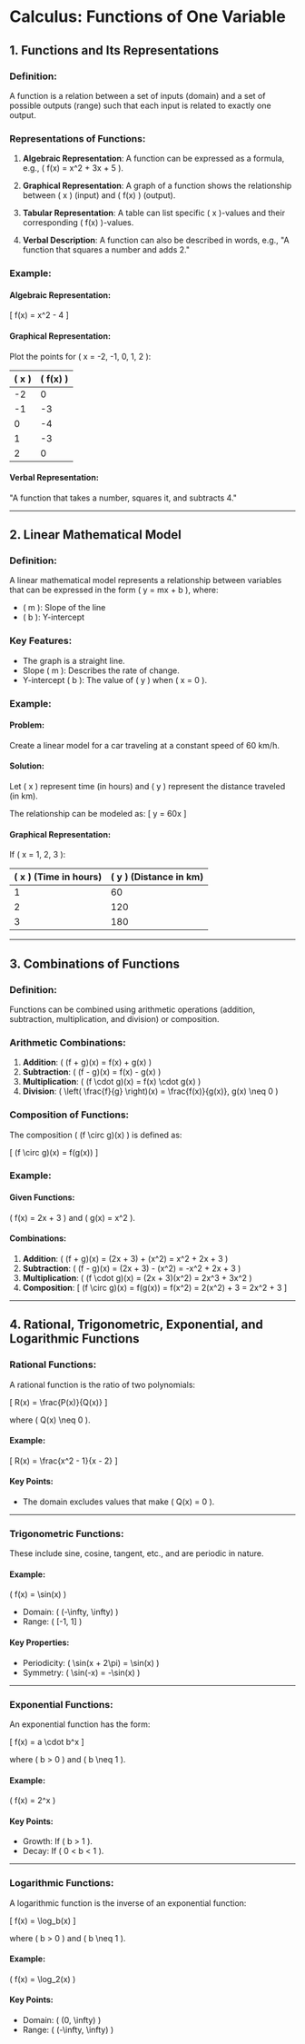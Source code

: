 # Calculus: Functions of One Variable

## 1. Functions and Its Representations

### Definition:
A function is a relation between a set of inputs (domain) and a set of possible outputs (range) such that each input is related to exactly one output.

### Representations of Functions:
1. **Algebraic Representation**:
   A function can be expressed as a formula, e.g., \( f(x) = x^2 + 3x + 5 \).

2. **Graphical Representation**:
   A graph of a function shows the relationship between \( x \) (input) and \( f(x) \) (output).

3. **Tabular Representation**:
   A table can list specific \( x \)-values and their corresponding \( f(x) \)-values.

4. **Verbal Description**:
   A function can also be described in words, e.g., "A function that squares a number and adds 2."

### Example:
#### Algebraic Representation:
\[ f(x) = x^2 - 4 \]

#### Graphical Representation:
Plot the points for \( x = -2, -1, 0, 1, 2 \):

| \( x \)  | \( f(x) \) |
|-------|---------|
| -2    | 0       |
| -1    | -3      |
| 0     | -4      |
| 1     | -3      |
| 2     | 0       |

#### Verbal Representation:
"A function that takes a number, squares it, and subtracts 4."

---

## 2. Linear Mathematical Model

### Definition:
A linear mathematical model represents a relationship between variables that can be expressed in the form \( y = mx + b \), where:

- \( m \): Slope of the line
- \( b \): Y-intercept

### Key Features:
- The graph is a straight line.
- Slope \( m \): Describes the rate of change.
- Y-intercept \( b \): The value of \( y \) when \( x = 0 \).

### Example:
#### Problem:
Create a linear model for a car traveling at a constant speed of 60 km/h.

#### Solution:
Let \( x \) represent time (in hours) and \( y \) represent the distance traveled (in km).

The relationship can be modeled as:
\[ y = 60x \]

#### Graphical Representation:
If \( x = 1, 2, 3 \):

| \( x \) (Time in hours) | \( y \) (Distance in km) |
|--------------------------|--------------------------|
| 1                        | 60                       |
| 2                        | 120                      |
| 3                        | 180                      |

---

## 3. Combinations of Functions

### Definition:
Functions can be combined using arithmetic operations (addition, subtraction, multiplication, and division) or composition.

### Arithmetic Combinations:
1. **Addition**: \( (f + g)(x) = f(x) + g(x) \)
2. **Subtraction**: \( (f - g)(x) = f(x) - g(x) \)
3. **Multiplication**: \( (f \cdot g)(x) = f(x) \cdot g(x) \)
4. **Division**: \( \left( \frac{f}{g} \right)(x) = \frac{f(x)}{g(x)}, g(x) \neq 0 \)

### Composition of Functions:
The composition \( (f \circ g)(x) \) is defined as:

\[ (f \circ g)(x) = f(g(x)) \]

### Example:
#### Given Functions:
\( f(x) = 2x + 3 \) and \( g(x) = x^2 \).

#### Combinations:
1. **Addition**: \( (f + g)(x) = (2x + 3) + (x^2) = x^2 + 2x + 3 \)
2. **Subtraction**: \( (f - g)(x) = (2x + 3) - (x^2) = -x^2 + 2x + 3 \)
3. **Multiplication**: \( (f \cdot g)(x) = (2x + 3)(x^2) = 2x^3 + 3x^2 \)
4. **Composition**:
   \[ (f \circ g)(x) = f(g(x)) = f(x^2) = 2(x^2) + 3 = 2x^2 + 3 \]

---

## 4. Rational, Trigonometric, Exponential, and Logarithmic Functions

### Rational Functions:
A rational function is the ratio of two polynomials:

\[ R(x) = \frac{P(x)}{Q(x)} \]

where \( Q(x) \neq 0 \).

#### Example:
\[ R(x) = \frac{x^2 - 1}{x - 2} \]

#### Key Points:
- The domain excludes values that make \( Q(x) = 0 \).

---

### Trigonometric Functions:
These include sine, cosine, tangent, etc., and are periodic in nature.

#### Example:
\( f(x) = \sin(x) \)
- Domain: \( (-\infty, \infty) \)
- Range: \( [-1, 1] \)

#### Key Properties:
- Periodicity: \( \sin(x + 2\pi) = \sin(x) \)
- Symmetry: \( \sin(-x) = -\sin(x) \)

---

### Exponential Functions:
An exponential function has the form:

\[ f(x) = a \cdot b^x \]

where \( b > 0 \) and \( b \neq 1 \).

#### Example:
\( f(x) = 2^x \)

#### Key Points:
- Growth: If \( b > 1 \).
- Decay: If \( 0 < b < 1 \).

---

### Logarithmic Functions:
A logarithmic function is the inverse of an exponential function:

\[ f(x) = \log_b(x) \]

where \( b > 0 \) and \( b \neq 1 \).

#### Example:
\( f(x) = \log_2(x) \)

#### Key Points:

- Domain: \( (0, \infty) \)
- Range: \( (-\infty, \infty) \)
